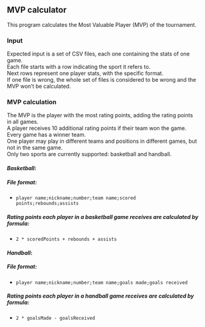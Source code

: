 ## MVP calculator
This program calculates the Most Valuable Player (MVP) of the tournament.

### Input
Expected input is a set of CSV files, each one containing the stats of one game.\
Each file starts with a row indicating the sport it refers to.\
Next rows represent one player stats, with the specific format.\
If one file is wrong, the whole set of files is considered to be wrong and the MVP won’t be calculated.

### MVP calculation
The MVP is the player with the most rating points, adding the rating points in all games.\
A player receives 10 additional rating points if their team won the game.\
Every game has a winner team.\
One player may play in different teams and positions in different games, but not in the same game.\
Only two sports are currently supported: basketball and handball.

#### _Basketball_:
  ##### File format:
  - `player name;nickname;number;team name;scored points;rebounds;assists`
  ##### Rating points each player in a basketball game receives are calculated by formula:
  - `2 * scoredPoints + rebounds + assists`

#### _Handball_:
  ##### File format:
  - `player name;nickname;number;team name;goals made;goals received`
  ##### Rating points each player in a handball game receives are calculated by formula:
  - `2 * goalsMade - goalsReceived`
